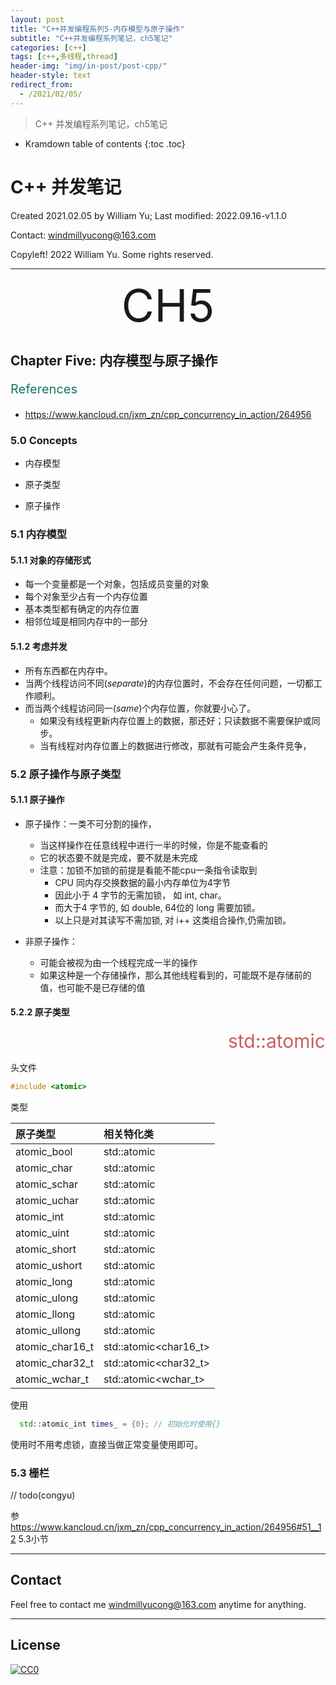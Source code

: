 ```yaml
---
layout: post
title: "C++并发编程系列5-内存模型与原子操作"
subtitle: "C++并发编程系列笔记，ch5笔记"
categories: [c++]
tags: [c++,多线程,thread]
header-img: "img/in-post/post-cpp/"
header-style: text
redirect_from:
  - /2021/02/05/
---
```


>  C++ 并发编程系列笔记，ch5笔记

* Kramdown table of contents
{:toc .toc}
# C++ 并发笔记

Created 2021.02.05 by William Yu; Last modified: 2022.09.16-v1.1.0

Contact: [windmillyucong@163.com](mailto:windmillyucong@163.com)

Copyleft! 2022 William Yu. Some rights reserved.

---





<center style="font-size:72px;color:;text-align:center;">CH5</center> 





## Chapter Five: 内存模型与原子操作

<p style="font-size:20px;color:#176;text-align:left;">References</p> 

- https://www.kancloud.cn/jxm_zn/cpp_concurrency_in_action/264956

### 5.0 Concepts

- 内存模型

- 原子类型

- 原子操作

### 5.1 内存模型

#### 5.1.1 对象的存储形式

- 每一个变量都是一个对象，包括成员变量的对象
- 每个对象至少占有一个内存位置
- 基本类型都有确定的内存位置
- 相邻位域是相同内存中的一部分

#### 5.1.2 考虑并发

- 所有东西都在内存中。
- 当两个线程访问不同(*separate*)的内存位置时，不会存在任何问题，一切都工作顺利。
- 而当两个线程访问同一(*same*)个内存位置，你就要小心了。
  - 如果没有线程更新内存位置上的数据，那还好；只读数据不需要保护或同步。
  - 当有线程对内存位置上的数据进行修改，那就有可能会产生条件竞争，

### 5.2 原子操作与原子类型

#### 5.1.1 原子操作

- 原子操作：一类不可分割的操作，
  - 当这样操作在任意线程中进行一半的时候，你是不能查看的
  - 它的状态要不就是完成，要不就是未完成
  - 注意：加锁不加锁的前提是看能不能cpu一条指令读取到
    - CPU 同内存交换数据的最小内存单位为4字节
    - 因此小于 4 字节的无需加锁， 如 int, char。
    - 而大于4 字节的, 如 double, 64位的 long 需要加锁。
    - 以上只是对其读写不需加锁, 对 i++ 这类组合操作,仍需加锁。
  
- 非原子操作：
  - 可能会被视为由一个线程完成一半的操作
  - 如果这种是一个存储操作，那么其他线程看到的，可能既不是存储前的值，也可能不是已存储的值

#### 5.2.2 原子类型

<center style="font-size:30px;color:#CD5C5C;text-align:right;">std::atomic</center> 

头文件

```c++
#include <atomic>
```

类型

| 原子类型        | 相关特化类                      |
| :-------------- | :------------------------------ |
| atomic_bool     | std::atomic<bool>               |
| atomic_char      |  std::atomic<char>                |
| atomic_schar    | std::atomic<signed char>        |
| atomic_uchar    | std::atomic<unsigned char>      |
| atomic_int      | std::atomic<int>                |
| atomic_uint     | std::atomic<unsigned>           |
| atomic_short    | std::atomic<short>              |
| atomic_ushort   | std::atomic<unsigned short>     |
| atomic_long     | std::atomic<long>               |
| atomic_ulong    | std::atomic<unsigned long>      |
| atomic_llong    | std::atomic<long long>          |
| atomic_ullong   | std::atomic<unsigned long long> |
| atomic_char16_t | std::atomic<char16_t>           |
| atomic_char32_t | std::atomic<char32_t>           |
| atomic_wchar_t  | std::atomic<wchar_t>            |

使用

```c++
  std::atomic_int times_ = {0}; // 初始化时使用{}
```

使用时不用考虑锁，直接当做正常变量使用即可。



### 5.3 栅栏

// todo(congyu)

参 https://www.kancloud.cn/jxm_zn/cpp_concurrency_in_action/264956#51__12    5.3小节





---

## Contact

Feel free to contact me [windmillyucong@163.com](mailto:windmillyucong@163.com) anytime for anything.

-----

## License

[![CC0](http://i.creativecommons.org/p/zero/1.0/88x31.png)](http://creativecommons.org/publicdomain/zero/1.0/)

